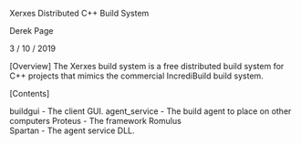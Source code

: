 Xerxes Distributed C++ Build System

Derek Page

3 / 10 / 2019

[Overview]
The Xerxes build system is a free distributed build system for C++ projects that mimics the commercial IncrediBuild build system.

[Contents]

buildgui - The client GUI.
agent_service - The build agent to place on other computers
Proteus - The framework
Romulus  
Spartan - The agent service DLL.